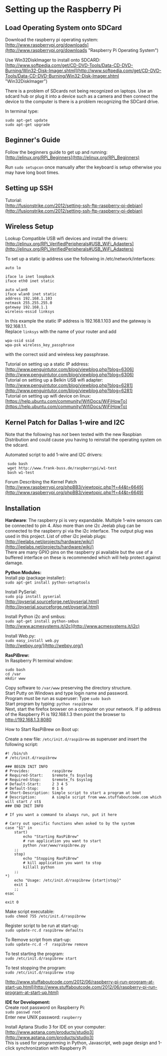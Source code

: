 # Setting up the Raspberry Pi

## Load Operating System onto SDCard

Download the raspberry pi operating system:
[http://www.raspberrypi.org/downloads](http://www.raspberrypi.org/downloads "Raspberry Pi Operating System")

Use Win32DiskImager to install onto SDCARD:  
[http://www.softpedia.com/get/CD-DVD-Tools/Data-CD-DVD-Burning/Win32-Disk-Imager.shtml](http://www.softpedia.com/get/CD-DVD-Tools/Data-CD-DVD-Burning/Win32-Disk-Imager.shtml "Win32DiskImager")

There is a problem of SDcards not being recognized on laptops.  Use an sdcard hub or plug it into a device such as a camera and then connect the device to the computer is there is a problem recognizing the SDCard drive.

In terminal type:	  
	
	sudo apt-get update		
	sudo apt-get upgrade

## Beginner's Guide 

Follow the beginners guide to get up and running:  
[http://elinux.org/RPi_Beginners](http://elinux.org/RPi_Beginners)

Run `sudo setupcon` once manually after the keyboard is setup otherwise you may have long boot times.

## Setting up SSH
Tutorial:  
[http://fusionstrike.com/2012/setting-ssh-ftp-raspberry-pi-debian](http://fusionstrike.com/2012/setting-ssh-ftp-raspberry-pi-debian)

## Wireless Setup

Lookup Compatible USB wifi devices and install the drivers:  
[http://elinux.org/RPi_VerifiedPeripherals#USB_WiFi_Adapters](http://elinux.org/RPi_VerifiedPeripherals#USB_WiFi_Adapters)

To set up a static ip address use the following in /etc/network/interfaces:
	
	auto lo

	iface lo inet loopback
	iface eth0 inet static

	auto wlan0
	iface wlan0 inet static
	address 192.168.1.103
	netmask 255.255.255.0
	gateway 192.168.1.1
	wireless-essid linksys

In this example the static IP address is 192.168.1.103 and the gateway is 192.168.1.1.  
Replace `linksys` with the name of your router and add

	wpa-ssid ssid
	wpa-psk wireless_key_passphrase 

with the correct ssid and wireless key passphrase.

Tutorial on setting up a static IP address:          
[http://www.penguintutor.com/blog/viewblog.php?blog=6306](http://www.penguintutor.com/blog/viewblog.php?blog=6306)          
Tutorial on setting up a Belkin USB wifi adapter:  
[http://www.penguintutor.com/blog/viewblog.php?blog=6281](http://www.penguintutor.com/blog/viewblog.php?blog=6281)  
Tutorial on setting up wifi device on linux:  
[https://help.ubuntu.com/community/WifiDocs/WiFiHowTo](https://help.ubuntu.com/community/WifiDocs/WiFiHowTo)

## Kernel Patch for Dallas 1-wire and I2C

Note that the following has *not* been tested with the new Raspbian Distribution and could cause you having to reinstall the operating system on the sdcard.

Automated script to add 1-wire and I2C drivers:  

     sudo bash
     wget http://www.frank-buss.de/raspberrypi/w1-test
     bash w1-test

Forum Describing the Kernel Patch  
[http://www.raspberrypi.org/phpBB3/viewtopic.php?f=44&t=6649](http://www.raspberrypi.org/phpBB3/viewtopic.php?f=44&t=6649) 


## Installation 

**Hardware**:
The raspberry pi is very expandable. 
Multiple 1-wire sensors can be connected to pin 4. 
Also more than one i2c Jeelab plug can be connected to the raspberry pi via the i2c interface.  The output plug was used in this project.  List of other i2c jeelab plugs:  
[http://jeelabs.net/projects/hardware/wiki/](http://jeelabs.net/projects/hardware/wiki/)  
There are many GPIO pins on the raspberry pi available but the use of a buffered interface on these is recommended which will help protect against damage.

**Python Modules:**  
Install pip (package installer):  
	`sudo apt-get install python-setuptools`  

Install PySerial:  
	`sudo pip install pyserial`  
[http://pyserial.sourceforge.net/pyserial.html](http://pyserial.sourceforge.net/pyserial.html)  

Install Python i2c and smbus:  
	`sudo apt-get install python-smbus`                
[http://www.acmesystems.it/i2c](http://www.acmesystems.it/i2c)  

Install Web.py:  
	`sudo easy_install web.py`  
[http://webpy.org/](http://webpy.org/)

**RasPiBrew:**   
In Raspberry Pi terminal window:  

	sudo bash
	cd /var
	mkdir www
Copy software to `/var/www` preserving the directory structure.     
Start Putty on Windows and type login name and password.      
Program must be run as superuser:  Type `sudo bash`      
Start program by typing: `python raspibrew`     
Next, start the firefox browser on a computer on your network.  If ip address of the Raspberry Pi is 192.168.1.3 then point the browser to http://192.168.1.3:8080

How to Start RasPiBrew on Boot up:

Create a new file: `/etc/init.d/raspibrew` as superuser and insert the following script:

	#! /bin/sh
	# /etc/init.d/raspibrew

	### BEGIN INIT INFO
	# Provides:          raspibrew
	# Required-Start:    $remote_fs $syslog
	# Required-Stop:     $remote_fs $syslog
	# Default-Start:     2 3 4 5
	# Default-Stop:      0 1 6
	# Short-Description: Simple script to start a program at boot
	# Description:       A simple script from www.stuffaboutcode.com which will start / st$
	### END INIT INFO

	# If you want a command to always run, put it here

	# Carry out specific functions when asked to by the system
	case "$1" in
  		start)
    		echo "Starting RasPiBrew"
    		# run application you want to start
    		python /var/www/raspibrew.py
    	;;
  		stop)
    		echo "Stopping RasPiBrew"
    		# kill application you want to stop
    		killall python
    	;;
  	*)
    	echo "Usage: /etc/init.d/raspibrew {start|stop}"
    	exit 1
    	;;
	esac

	exit 0

Make script executable:  
`sudo chmod 755 /etc/init.d/raspibrew`  

Register script to be run at start-up:  
`sudo update-rc.d raspibrew defaults`

To Remove script from start-up:  
`sudo update-rc.d -f  raspibrew remove`

To test starting the program:  
`sudo /etc/init.d/raspibrew start`

To test stopping the program:  
`sudo /etc/init.d/raspibrew stop`

[http://www.stuffaboutcode.com/2012/06/raspberry-pi-run-program-at-start-up.html](http://www.stuffaboutcode.com/2012/06/raspberry-pi-run-program-at-start-up.html)

**IDE for Development:**  
Create root password on Raspberry Pi:  
	`sudo passwd root`  
    Enter new UNIX password: `raspberry`  

Install Aptana Studio 3 for IDE on your computer:  
[http://www.aptana.com/products/studio3](http://www.aptana.com/products/studio3)  
This is used for programming in Python, Javascript, web page design and 1-click synchronization with Raspberry Pi

